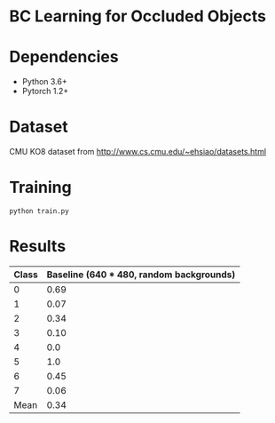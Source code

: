 # BC Learning for Occluded Objects

# Dependencies

 - Python 3.6+
 - Pytorch 1.2+

# Dataset

CMU KO8 dataset from http://www.cs.cmu.edu/~ehsiao/datasets.html

# Training

  `python train.py`


# Results

| Class | Baseline (640 * 480, random backgrounds) |
|-------|----------|
|    0  |     0.69 |
|    1  |     0.07 |
|    2  |     0.34 |
|    3  |     0.10 |
|    4  |     0.0  |
|    5  |     1.0  |
|    6  |     0.45 |
|    7  |     0.06 |
| Mean  |     0.34 |
